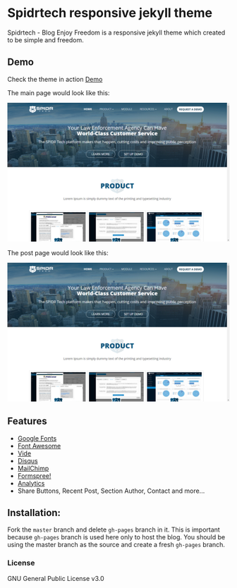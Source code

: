# Spidrtech responsive jekyll theme

Spidrtech - Blog Enjoy Freedom is a responsive jekyll theme which created to be simple and freedom.

## Demo

Check the theme in action [Demo](https://hih7.com)

The main page would look like this:

![Main page preview](https://github.com/Hih7/spider.com.github.io/blob/master/images/screenshot.png?raw=true)

The post page would look like this:

![Post page preview](https://github.com/Hih7/spider.com.github.io/blob/master/images/screenshot.png?raw=true)

## Features

- [Google Fonts](https://fonts.google.com/)
- [Font Awesome](http://fontawesome.io/)
- [Vide](http://vodkabears.github.io/vide/)
- [Disqus](https://disqus.com/)
- [MailChimp](https://mailchimp.com/)
- [Formspree!](https://formspree.io/)
- [Analytics](https://analytics.google.com/analytics/web/)
- Share Buttons, Recent Post, Section Author, Contact and more...

## Installation:

Fork the ``master`` branch and delete ``gh-pages`` branch in it. This is important because ``gh-pages`` branch is used here only to host the blog. You should be using the master branch as the source and create a fresh ``gh-pages`` branch.

### License

GNU General Public License v3.0
